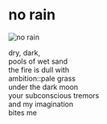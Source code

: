 # no rain
![no rain](images/no%20rain.jpeg)

dry, dark,<br/> 
pools of wet sand<br/>
the fire is dull with<br/>
ambition::pale grass<br/> 
under the dark moon<br/>
your subconscious tremors<br/>
and my imagination<br/>
bites me
